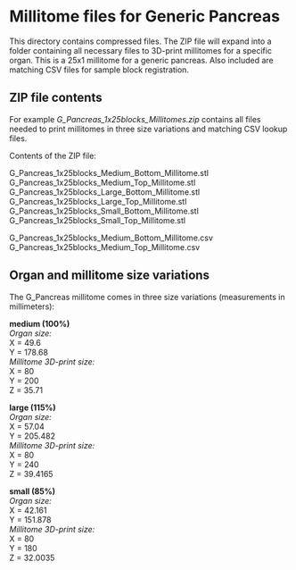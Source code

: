 # Millitome files for Generic Pancreas 

This directory contains compressed files. The ZIP file will expand into a folder containing all necessary files to 3D-print millitomes for a specific organ. This is a 25x1 millitome for a generic pancreas. Also included are matching CSV files for sample block registration.

## ZIP file contents

<p>For example <em>G_Pancreas_1x25blocks_Millitomes.zip</em> contains all files needed to print millitomes in three size variations and matching CSV lookup files.</p>

<p>Contents of the ZIP file:</p>

G_Pancreas_1x25blocks_Medium_Bottom_Millitome.stl<br>
G_Pancreas_1x25blocks_Medium_Top_Millitome.stl<br>
G_Pancreas_1x25blocks_Large_Bottom_Millitome.stl<br>
G_Pancreas_1x25blocks_Large_Top_Millitome.stl<br>
G_Pancreas_1x25blocks_Small_Bottom_Millitome.stl<br>
G_Pancreas_1x25blocks_Small_Top_Millitome.stl<br>

G_Pancreas_1x25blocks_Medium_Bottom_Millitome.csv<br>
G_Pancreas_1x25blocks_Medium_Top_Millitome.csv<br>

## Organ and millitome size variations

<p>The G_Pancreas millitome comes in three size variations (measurements in millimeters):</p>

<strong>medium (100%)</strong><br>
<em>Organ size:</em><br>
X = 49.6<br>
Y = 178.68<br>
<em>Millitome 3D-print size:</em><br>
X = 80<br>
Y = 200<br>
Z = 35.71<br>

<strong>large (115%)</strong><br>
<em>Organ size:</em><br>
X = 57.04<br>
Y = 205.482<br>
<em>Millitome 3D-print size:</em><br>
X = 80<br>
Y = 240<br>
Z = 39.4165<br>

<strong>small (85%)</strong><br>
<em>Organ size:</em><br>
X = 42.161<br>
Y = 151.878<br>
<em>Millitome 3D-print size:</em><br>
X = 80<br>
Y = 180<br>
Z = 32.0035<br>
